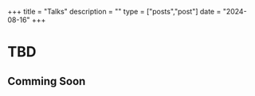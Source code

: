 +++
title = "Talks"
description = ""
type = ["posts","post"]
date = "2024-08-16"
+++

# TBD

## Comming Soon